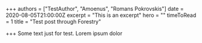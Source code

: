 +++
authors = ["TestAuthor", "Amoenus", "Romans Pokrovskis"]
date = 2020-08-05T21:00:00Z
excerpt = "This is an excerpt"
hero = ""
timeToRead = 1
title = "Test post through Forestry"

+++
Some text just for test. Lorem ipsum dolor